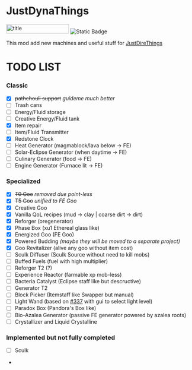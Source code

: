 # JustDynaThings

<p><img src="https://cf.way2muchnoise.eu/versions/1189855.svg" alt="title" width="169" height="25" /> <img src="https://img.shields.io/badge/NeoForge-lime?style=plastic&amp;link=https%3A%2F%2Fneoforged.net%2F" alt="Static Badge" /></p>

This mod add new machines and useful stuff for [JustDireThings](https://legacy.curseforge.com/minecraft/mc-mods/just-dire-things)

# TODO LIST

### Classic

- [x] ~~pathchouli support~~ _guideme much better_
- [ ] Trash cans
- [ ] Energy/Fluid storage
- [ ] Creative Energy/Fluid tank
- [x] Item repair
- [ ] Item/Fluid Transmitter
- [x] Redstone Clock
- [ ] Heat Generator (magmablock/lava below -> FE)
- [ ] Solar-Eclipse Generator (when daytime -> FE)
- [ ] Culinary Generator (food -> FE)
- [ ] Engine Generator (Furnace lit -> FE)

### Specialized

- [x] ~~T0 Goo~~ *removed due point-less*
- [x] ~~T5 Goo~~ *unified to FE Goo*
- [x] Creative Goo
- [x] Vanilla QoL recipes (mud -> clay | coarse dirt -> dirt)
- [x] Reforger (oregenerator)
- [x] Phase Box (xu1 Ethereal glass like)
- [x] Energized Goo (FE Goo)
- [x] Powered Budding *(maybe they will be moved to a separate project)*
- [x] Goo Revitalizer (alive any goo without item cost)
- [ ] Sculk Diffuser (Sculk Source without need to kill mobs)
- [ ] Buffed Fuels (fuel with high multiplier)
- [ ] Reforger T2 (?)
- [ ] Experience Reactor (farmable xp mob-less)
- [ ] Bacteria Catalyst (Eclipse staff like but descructive)
- [ ] Generator T2
- [ ] Block Picker (Itemstaff like Swapper but manual)
- [ ] Light Wand (based on [#337](https://github.com/Direwolf20-MC/JustDireThings/issues/337) with gui to select light level)
- [ ] Paradox Box (Pandora's Box like)
- [ ] Bio-Azalea Generator (passive FE generator powered by azalea roots)
- [ ] Crystallizer and Liquid Crystalline

### Implemented but not fully completed
- [ ] Sculk
-